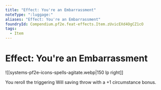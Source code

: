 ```yaml
---
title: "Effect: You're an Embarrassment"
noteType: ":luggage:"
aliases: "Effect: You're an Embarrassment"
foundryId: Compendium.pf2e.feat-effects.Item.zUvicEXd4OgCZ1cO
tags:
  - Item
---
```


# Effect: You're an Embarrassment
![[systems-pf2e-icons-spells-agitate.webp|150 lp right]]

You reroll the triggering Will saving throw with a +1 circumstance bonus.
